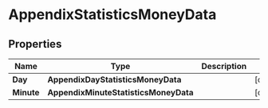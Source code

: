 # AppendixStatisticsMoneyData


## Properties

| Name | Type | Description | Notes |
|------------ | ------------- | ------------- | -------------|
**Day** | **AppendixDayStatisticsMoneyData** |  |[optional]|
**Minute** | **AppendixMinuteStatisticsMoneyData** |  |[optional]|